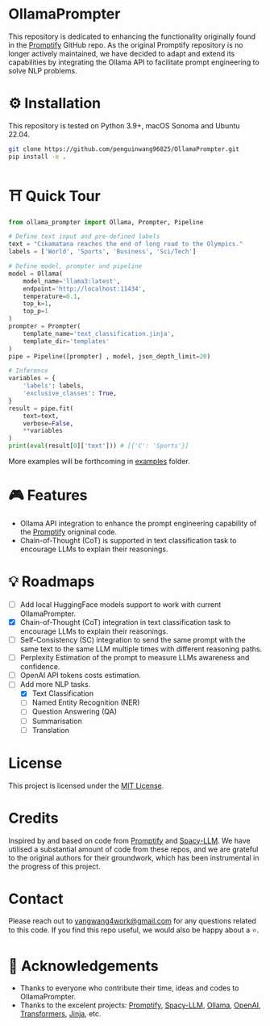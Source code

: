 # OllamaPrompter

This repository is dedicated to enhancing the functionality originally found in the [Promptify](https://github.com/promptslab/Promptify) GitHub repo. As the original Promptify repository is no longer actively maintained, we have decided to adapt and extend its capabilities by integrating the Ollama API to facilitate prompt engineering to solve NLP problems.

# ⚙️ Installation

This repository is tested on Python 3.9+, macOS Sonoma and Ubuntu 22.04.

```bash
git clone https://github.com/penguinwang96825/OllamaPrompter.git
pip install -e .
```

# ⛩️ Quick Tour

```python
from ollama_prompter import Ollama, Prompter, Pipeline

# Define text input and pre-defined labels
text = "Cikamatana reaches the end of long road to the Olympics."
labels = ['World', 'Sports', 'Business', 'Sci/Tech']

# Define model, prompter and pipeline
model = Ollama(
    model_name='llama3:latest', 
    endpoint='http://localhost:11434', 
    temperature=0.1, 
    top_k=1, 
    top_p=1
)
prompter = Prompter(
    template_name='text_classification.jinja', 
    template_dir='templates'
)
pipe = Pipeline([prompter] , model, json_depth_limit=20)

# Inference
variables = {
    'labels': labels, 
    'exclusive_classes': True, 
}
result = pipe.fit(
    text=text, 
    verbose=False, 
    **variables
)
print(eval(result[0]['text'])) # [{'C': 'Sports'}]
```

More examples will be forthcoming in [examples](https://github.com/penguinwang96825/OllamaPrompter/tree/master/examples) folder.

# 🎮 Features

 - Ollama API integration to enhance the prompt engineering capability of the [Promptify](https://github.com/promptslab/Promptify) origninal code.
 - Chain-of-Thought (CoT) is supported in text classification task to encourage LLMs to explain their reasonings.

# 💡 Roadmaps

 - [ ] Add local HuggingFace models support to work with current OllamaPrompter.
 - [x] Chain-of-Thought (CoT) integration in text classification task to encourage LLMs to explain their reasonings.
 - [ ] Self-Consistency (SC) integration to send the same prompt with the same text to the same LLM multiple times with different reasoning paths.
 - [ ] Perplexity Estimation of the prompt to measure LLMs awareness and confidence.
 - [ ] OpenAI API tokens costs estimation.
 - [ ] Add more NLP tasks.
     - [x] Text Classification
     - [ ] Named Entity Recognition (NER)
     - [ ] Question Answering (QA)
     - [ ] Summarisation
     - [ ] Translation

# License

This project is licensed under the [MIT License](https://github.com/penguinwang96825/OllamaPrompter/blob/main/LICENSE).

# Credits

Inspired by and based on code from [Promptify](https://github.com/promptslab/Promptify) and [Spacy-LLM](https://github.com/explosion/spacy-llm). We have utilised a substantial amount of code from these repos, and we are grateful to the original authors for their groundwork, which has been instrumental in the progress of this project.

# Contact

Please reach out to [yangwang4work@gmail.com](mailto:yangwang4work@gmail.com) for any questions related to this code. If you find this repo useful, we would also be happy about a ⭐️.

# 📝 Acknowledgements

 - Thanks to everyone who contribute their time, ideas and codes to OllamaPrompter.
 - Thanks to the excelent projects: [Promptify](https://github.com/promptslab/Promptify), [Spacy-LLM](https://github.com/explosion/spacy-llm), [Ollama](https://github.com/ollama/ollama-python), [OpenAI](https://github.com/openai/openai-python), [Transformers](https://github.com/huggingface/transformers), [Jinja](https://github.com/pallets/jinja), etc.